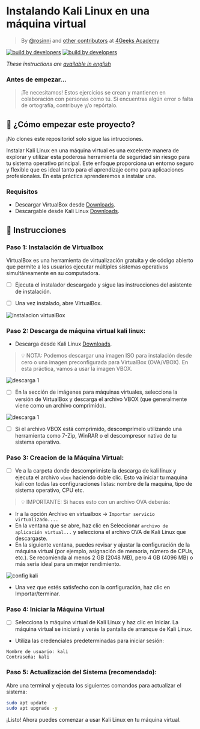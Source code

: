 <!-- hide -->
# Instalando Kali Linux en una máquina virtual

> By [@rosinni](https://github.com/rosinni) and [other contributors](https://github.com/4GeeksAcademy/deploying-wordpress-debian/graphs/contributors) at [4Geeks Academy](https://4geeksacademy.co/)

[![build by developers](https://img.shields.io/badge/build_by-Developers-blue)](https://4geeks.com)
[![build by developers](https://img.shields.io/twitter/follow/4geeksacademy?style=social&logo=twitter)](https://twitter.com/4geeksacademy)

*These instructions are [available in english](https://github.com/breatheco-de/installing-kali-linux-on-virtual-machine/blob/main/README.md)*

### Antes de empezar...

> ¡Te necesitamos! Estos ejercicios se crean y mantienen en colaboración con personas como tú. Si encuentras algún error o falta de ortografía, contribuye y/o repórtalo.

<!-- endhide -->

## 🌱 ¿Cómo empezar este proyecto?

¡No clones este repositorio! solo sigue las intrucciones.

Instalar Kali Linux en una máquina virtual es una excelente manera de explorar y utilizar esta poderosa herramienta de seguridad sin riesgo para tu sistema operativo principal. Este enfoque proporciona un entorno seguro y flexible que es ideal tanto para el aprendizaje como para aplicaciones profesionales. En esta práctica aprenderemos a instalar una.

### Requisitos

* Descargar VirtualBox desde  [Downloads](https://www.virtualbox.org/wiki/Downloads).
* Descargable desde Kali Linux [Downloads](https://www.kali.org/get-kali/#kali-platforms).

## 📝 Instrucciones

### Paso 1: Instalación de Virtualbox
VirtualBox es una herramienta de virtualización gratuita y de código abierto que permite a los usuarios ejecutar múltiples sistemas operativos simultáneamente en su computadora.

- [ ] Ejecuta el instalador descargado y sigue las instrucciones del asistente de instalación.
- [ ] Una vez instalado, abre VirtualBox.


![instalacion virtualBox](https://github.com/breatheco-de/installing-kali-linux-on-virtual-machine/raw/main/assets/virtualbox-img.png)



### Paso 2: Descarga de máquina virtual kali linux:
* Descarga desde Kali Linux [Downloads](https://www.kali.org/get-kali/#kali-platforms). 
> 💡 NOTA: Podemos descargar una imagen ISO para instalación desde cero o una imagen preconfigurada para VirtualBox (OVA/VBOX). En esta práctica, vamos a usar la imagen VBOX.

![descarga 1](https://raw.githubusercontent.com/breatheco-de/installing-kali-linux-on-virtual-machine/main/assets/get-kali-linux.png)

- [ ] En la sección de imágenes para máquinas virtuales, selecciona la versión de VirtualBox y descarga el archivo VBOX (que generalmente viene como un archivo comprimido).

![descarga 1](https://raw.githubusercontent.com/breatheco-de/installing-kali-linux-on-virtual-machine/main/assets/get-kali-for-vb.png)

- [ ] Si el archivo VBOX está comprimido, descomprímelo utilizando una herramienta como 7-Zip, WinRAR o el descompresor nativo de tu sistema operativo.

### Paso 3: Creacion de la Máquina Virtual:
- [ ] Ve a la carpeta donde descomprimiste la descarga de kali linux y ejecuta el archivo `vbox` haciendo doble clic. Esto va iniciar tu maquina kali con todas las configuraciones listas: nombre de la maquina, tipo de sistema operativo, CPU etc.

> 💡 IMPORTANTE: Si haces esto con un archivo OVA deberás:

* Ir a la opción Archivo en virtualbox -> `Importar servicio virtualizado....`
* En la ventana que se abre, haz clic en Seleccionar `archivo de aplicación virtual...` y selecciona el archivo OVA de Kali Linux que descargaste.
* En la siguiente ventana, puedes revisar y ajustar la configuración de la máquina virtual (por ejemplo, asignación de memoria, número de CPUs, etc.). Se recomienda al menos 2 GB (2048 MB), pero 4 GB (4096 MB) o más sería ideal para un mejor rendimiento.


![config kali](https://raw.githubusercontent.com/breatheco-de/installing-kali-linux-on-virtual-machine/main/assets/preferences-vm-ova.png)


* Una vez que estés satisfecho con la configuración, haz clic en Importar/terminar.

### Paso 4: Iniciar la Máquina Virtual
- [ ] Selecciona la máquina virtual de Kali Linux y haz clic en Iniciar. La máquina virtual se iniciará y verás la pantalla de arranque de Kali Linux.
* Utiliza las credenciales predeterminadas para iniciar sesión:

```
Nombre de usuario: kali
Contraseña: kali
```

### Paso 5: Actualización del Sistema (recomendado):
Abre una terminal y ejecuta los siguientes comandos para actualizar el sistema:

```sh
sudo apt update
sudo apt upgrade -y
```


¡Listo!
Ahora puedes comenzar a usar Kali Linux en tu máquina virtual.

